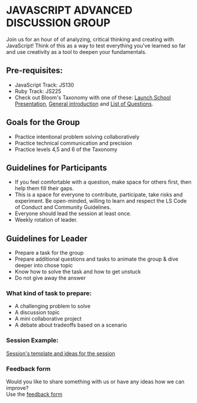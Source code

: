 # JAVASCRIPT ADVANCED DISCUSSION GROUP
Join us for an hour of of analyzing, critical thinking and creating with JavaScript! Think of this as a way to test everything you've learned so far and use creativity as a tool to deepen your fundamentals.
## Pre-requisites:
- JavaScript Track: JS130
- Ruby Track: JS225
- Check out Bloom's Taxonomy with one of these: [Launch School Presentation](https://www.reddit.com/r/launchschool/comments/kvf6pv/blooms_taxonomy_x_launch_school/), [General introduction](https://tophat.com/blog/blooms-taxonomy/) and [List of Questions](https://www.eoas.ubc.ca/research/cwsei/resources/Blooms-verbs-stems.htm).
## Goals for the Group
- Practice intentional problem solving collaboratively 
- Practice technical communication and precision
- Practice levels 4,5 and 6 of the Taxonomy
## Guidelines for Participants
- If you feel comfortable with a question, make space for others first, then help them fill their gaps. 
- This is a space for everyone to contribute, participate, take risks and experiment. Be open-minded, willing to learn and respect the LS Code of Conduct and Community Guidelines. 
- Everyone should lead the session at least once.
- Weekly rotation of leader.
## Guidelines for Leader
- Prepare a task for the group
- Prepare additional questions and tasks to animate the group & dive deeper into chose topic
- Know how to solve the task and how to get unstuck
- Do not give away the answer
### What kind of task to prepare:
- A challenging problem to solve
- A discussion topic
- A mini collaborative project
- A debate about tradeoffs based on a scenario
### Session Example:
[Session's template and ideas for the session](https://github.com/DanielCosme/Launch-School-Advanced-JavaScript-Discussion-Group/blob/main/Sample%20Questions%20and%20Example.md/)
### Feedback form 
Would you like to share something with us or have any ideas how we can improve?  
Use the [feedback form](https://docs.google.com/forms/d/e/1FAIpQLScjOpblUV44_B5rObMawzP2HttW9EuMqZYaMpM8TkzPA4AmUQ/viewform)

